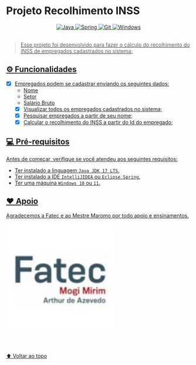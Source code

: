# Projeto Recolhimento INSS

<div align="center">
  <a href="https://www.java.com/pt-BR/" target="_blank" rel="noreferrer" rel="noopener">
    <img src="https://img.shields.io/badge/Java-ED8B00?style=for-the-badge&logo=java&logoColor=white" alt="Java"/>
  </a>
  <a href="https://spring.io/" target="_blank" rel="noreferrer" rel="noopener">
    <img src="https://img.shields.io/badge/Spring-6DB33F?style=for-the-badge&logo=spring&logoColor=white" alt="Spring"/>
  </a>
  <a href="https://git-scm.com/" target="_blank" rel="noreferrer" rel="noopener">
    <img src="https://img.shields.io/badge/Git-E34F26?style=for-the-badge&logo=git&logoColor=white" alt="Git"/>
  </a>
  <a href="https://www.microsoft.com/pt-br/windows/?r=1" target="_blank" rel="noreferrer" rel="noopener">
  <img src="https://img.shields.io/badge/Windows-017AD7?style=for-the-badge&logo=windows&logoColor=white" alt="Windows"/>
</div></br>

> Esse projeto foi desenvolvido para fazer o cálculo do recolhimento do INSS de empregados cadastrados no sistema;

## ⚙️ Funcionalidades

- [x] Empregados podem se cadastrar enviando os seguintes dados:
  - Nome
  - Setor
  - Salário Bruto 
  - [x] Visualizar todos os empregados cadastrados no sistema;
  - [x] Pesquisar empregados a partir de seu nome;
  - [x] Calcular o recolhimento do INSS a partir do Id do empregado;

## 💻 Pré-requisitos

Antes de começar, verifique se você atendeu aos seguintes requisitos:

* Ter instalado a  linguagem `Java JDK 17 LTS`.
* Ter instalado a IDE `IntelliJIDEA` ou `Eclipse Spring`. 
* Ter uma máquina `Windows 10` ou `11`.


## ❤️ Apoio

Agradecemos a Fatec e ao Mestre Maromo por todo apoio e ensinamentos.

<sub>
  <div>
    <a href="https://fatecmm.edu.br" target="_blank" rel="noreferrer" rel="noopener">
      <img src="Fatec.jpg" alt="Fatec" width="300px;"/><br>
    </a></br>
  </div>
</sub>
</br>

[⬆ Voltar ao topo](#Projeto-Recolhimento-INSS)<br>
